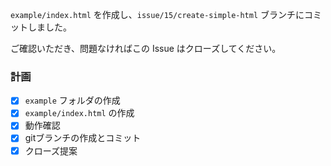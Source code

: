 `example/index.html` を作成し、`issue/15/create-simple-html` ブランチにコミットしました。

ご確認いただき、問題なければこの Issue はクローズしてください。

### 計画
- [x] `example` フォルダの作成
- [x] `example/index.html` の作成
- [x] 動作確認
- [x] gitブランチの作成とコミット
- [x] クローズ提案
